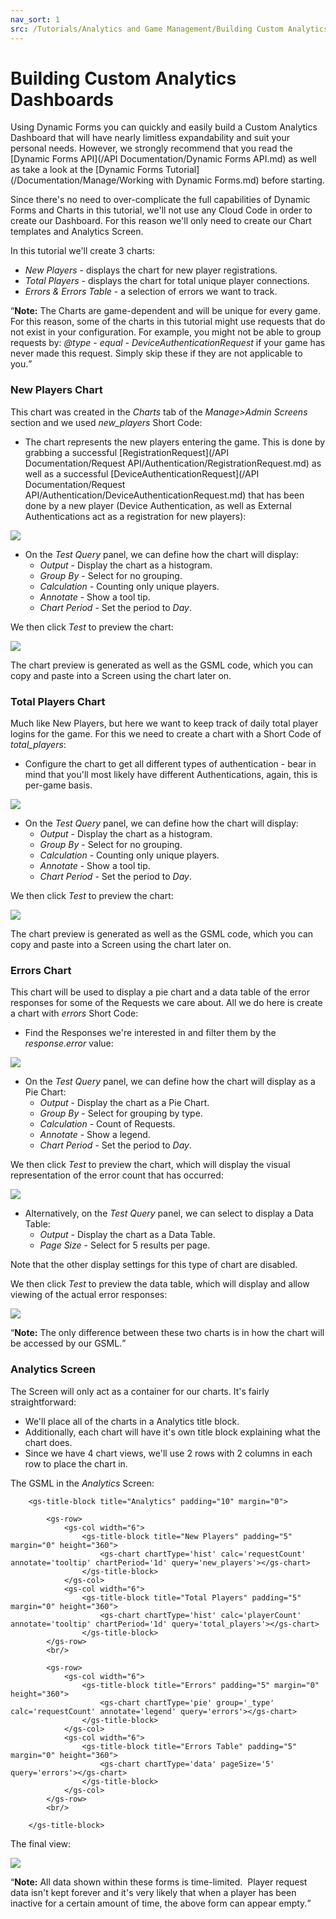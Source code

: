 ```yaml
---
nav_sort: 1
src: /Tutorials/Analytics and Game Management/Building Custom Analytics Dashboards.md
---
```


# Building Custom Analytics Dashboards

Using Dynamic Forms you can quickly and easily build a Custom Analytics Dashboard that will have nearly limitless expandability and suit your personal needs. However, we strongly recommend that you read the [Dynamic Forms API](/API Documentation/Dynamic Forms API.md) as well as take a look at the [Dynamic Forms Tutorial](/Documentation/Manage/Working with Dynamic Forms.md) before starting.  

 Since there's no need to over-complicate the full capabilities of Dynamic Forms and Charts in this tutorial, we'll not use any Cloud Code in order to create our Dashboard. For this reason we'll only need to create our Chart templates and Analytics Screen.

 In this tutorial we'll create 3 charts:  

* *New Players* \- displays the chart for new player registrations.  
* *Total Players* \- displays the chart for total unique player connections.  
* *Errors & Errors Table* \- a selection of errors we want to track.  

<q>**Note:** The Charts are game-dependent and will be unique for every game. For this reason, some of the charts in this tutorial might use requests that do not exist in your configuration. For example, you might not be able to group requests by: *@type - equal - DeviceAuthenticationRequest* if your game has never made this request. Simply skip these if they are not applicable to you.</q>

### New Players Chart

This chart was created in the *Charts* tab of the *Manage>Admin Screens* section and we used *new_players* Short Code:
* The chart represents the new players entering the game. This is done by grabbing a successful [RegistrationRequest](/API Documentation/Request API/Authentication/RegistrationRequest.md) as well as a successful [DeviceAuthenticationRequest](/API Documentation/Request API/Authentication/DeviceAuthenticationRequest.md) that has been done by a new player (Device Authentication, as well as External Authentications act as a registration for new players):

![](img/CustomAnalyticsDashboards/6.png)

* On the *Test Query* panel, we can define how the chart will display:
  * *Output* - Display the chart as a histogram.
  * *Group By* - Select for no grouping.
  * *Calculation* - Counting only unique players.
  * *Annotate* - Show a tool tip.
  * *Chart Period* - Set the period to *Day*.

We then click *Test* to preview the chart:

![](img/CustomAnalyticsDashboards/7.png)

The chart preview is generated as well as the GSML code, which you can copy and paste into a Screen using the chart later on.

### Total Players Chart

Much like New Players, but here we want to keep track of daily total player logins for the game. For this we need to create a chart with a Short Code of *total_players*:
* Configure the chart to get all different types of authentication - bear in mind that you'll most likely have different Authentications, again, this is per-game basis.

![](img/CustomAnalyticsDashboards/8.png)

* On the *Test Query* panel, we can define how the chart will display:
  * *Output* - Display the chart as a histogram.
  * *Group By* - Select for no grouping.
  * *Calculation* - Counting only unique players.
  * *Annotate* - Show a tool tip.
  * *Chart Period* - Set the period to *Day*.

We then click *Test* to preview the chart:

![](img/CustomAnalyticsDashboards/9.png)

The chart preview is generated as well as the GSML code, which you can copy and paste into a Screen using the chart later on.

### Errors Chart

This chart will be used to display a pie chart and a data table of the error responses for some of the Requests we care about. All we do here is create a chart with *errors* Short Code:
* Find the Responses we're interested in and filter them by the *response.error* value:

![](img/CustomAnalyticsDashboards/10.png)

* On the *Test Query* panel, we can define how the chart will display as a Pie Chart:
  * *Output* - Display the chart as a Pie Chart.
  * *Group By* - Select for grouping by type.
  * *Calculation* - Count of Requests.
  * *Annotate* - Show a legend.
  * *Chart Period* - Set the period to *Day*.

We then click *Test* to preview the chart, which will display the visual representation of the error count that has occurred:

![](img/CustomAnalyticsDashboards/11.png)

* Alternatively, on the *Test Query* panel, we can select to display a Data Table:
  * *Output* - Display the chart as a Data Table.
  * *Page Size* - Select for 5 results per page.

Note that the other display settings for this type of chart are disabled.

We then click *Test* to preview the data table, which will display and allow viewing of the actual error responses:

![](img/CustomAnalyticsDashboards/12.png)

<q>**Note:** The only difference between these two charts is in how the chart will be accessed by our GSML.</q>

### Analytics Screen

The Screen will only act as a container for our charts. It's fairly straightforward:
* We'll place all of the charts in a Analytics title block.
* Additionally, each chart will have it's own title block explaining what the chart does.
* Since we have 4 chart views, we'll use 2 rows with 2 columns in each row to place the chart in.  

The GSML in the *Analytics* Screen:

```
    <gs-title-block title="Analytics" padding="10" margin="0">

        <gs-row>
            <gs-col width="6">
                <gs-title-block title="New Players" padding="5" margin="0" height="360">
                    <gs-chart chartType='hist' calc='requestCount' annotate='tooltip' chartPeriod='1d' query='new_players'></gs-chart>
                </gs-title-block>
            </gs-col>
            <gs-col width="6">
                <gs-title-block title="Total Players" padding="5" margin="0" height="360">
                    <gs-chart chartType='hist' calc='playerCount' annotate='tooltip' chartPeriod='1d' query='total_players'></gs-chart>
                </gs-title-block>
        </gs-row>
        <br/>

        <gs-row>
            <gs-col width="6">
                <gs-title-block title="Errors" padding="5" margin="0" height="360">
                    <gs-chart chartType='pie' group='_type' calc='requestCount' annotate='legend' query='errors'></gs-chart>
                </gs-title-block>
            </gs-col>
            <gs-col width="6">
                <gs-title-block title="Errors Table" padding="5" margin="0" height="360">
                    <gs-chart chartType='data' pageSize='5' query='errors'></gs-chart>
                </gs-title-block>
            </gs-col>
        </gs-row>
        <br/>

    </gs-title-block>

```

The final view:

![](img/CustomAnalyticsDashboards/14.png)

<q>**Note:** All data shown within these forms is time-limited.  Player request data isn't kept forever and it's very likely that when a player has been inactive for a certain amount of time, the above form can appear empty.</q>
